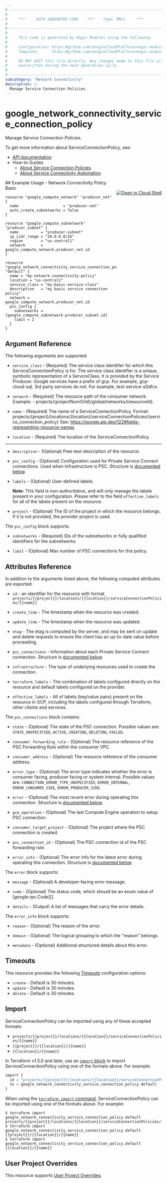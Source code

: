 ```yaml
---
# ----------------------------------------------------------------------------
#
#     ***     AUTO GENERATED CODE    ***    Type: MMv1     ***
#
# ----------------------------------------------------------------------------
#
#     This code is generated by Magic Modules using the following:
#
#     Configuration: https:#github.com/GoogleCloudPlatform/magic-modules/tree/main/mmv1/products/networkconnectivity/ServiceConnectionPolicy.yaml
#     Template:      https:#github.com/GoogleCloudPlatform/magic-modules/tree/main/mmv1/templates/terraform/resource.html.markdown.tmpl
#
#     DO NOT EDIT this file directly. Any changes made to this file will be
#     overwritten during the next generation cycle.
#
# ----------------------------------------------------------------------------
subcategory: "Network Connectivity"
description: |-
  Manage Service Connection Policies.
---
```


# google_network_connectivity_service_connection_policy

Manage Service Connection Policies.


To get more information about ServiceConnectionPolicy, see:

* [API documentation](https://cloud.google.com/network-connectivity/docs/reference/networkconnectivity/rest/v1/projects.locations.serviceConnectionPolicies)
* How-to Guides
    * [About Service Connection Policies](https://cloud.google.com/vpc/docs/about-service-connection-policies#service-policies)
    * [About Service Connectivity Automation](https://cloud.google.com/vpc/docs/about-service-connectivity-automation)

<div class = "oics-button" style="float: right; margin: 0 0 -15px">
  <a href="https://console.cloud.google.com/cloudshell/open?cloudshell_git_repo=https%3A%2F%2Fgithub.com%2Fterraform-google-modules%2Fdocs-examples.git&cloudshell_image=gcr.io%2Fcloudshell-images%2Fcloudshell%3Alatest&cloudshell_print=.%2Fmotd&cloudshell_tutorial=.%2Ftutorial.md&cloudshell_working_dir=network_connectivity_policy_basic&open_in_editor=main.tf" target="_blank">
    <img alt="Open in Cloud Shell" src="//gstatic.com/cloudssh/images/open-btn.svg" style="max-height: 44px; margin: 32px auto; max-width: 100%;">
  </a>
</div>
## Example Usage - Network Connectivity Policy Basic


```hcl
resource "google_compute_network" "producer_net" {
  name                    = "producer-net"
  auto_create_subnetworks = false
}

resource "google_compute_subnetwork" "producer_subnet" {
  name          = "producer-subnet"
  ip_cidr_range = "10.0.0.0/16"
  region        = "us-central1"
  network       = google_compute_network.producer_net.id
}

resource "google_network_connectivity_service_connection_policy" "default" {
  name = "my-network-connectivity-policy"
  location = "us-central1"
  service_class = "my-basic-service-class"
  description   = "my basic service connection policy"
  network = google_compute_network.producer_net.id
  psc_config {
    subnetworks = [google_compute_subnetwork.producer_subnet.id]
    limit = 2
  }
}
```

## Argument Reference

The following arguments are supported:


* `service_class` -
  (Required)
  The service class identifier for which this ServiceConnectionPolicy is for. The service class identifier is a unique, symbolic representation of a ServiceClass.
  It is provided by the Service Producer. Google services have a prefix of gcp. For example, gcp-cloud-sql. 3rd party services do not. For example, test-service-a3dfcx.

* `network` -
  (Required)
  The resource path of the consumer network. Example: - projects/{projectNumOrId}/global/networks/{resourceId}.

* `name` -
  (Required)
  The name of a ServiceConnectionPolicy. Format: projects/{project}/locations/{location}/serviceConnectionPolicies/{service_connection_policy} See: https://google.aip.dev/122#fields-representing-resource-names

* `location` -
  (Required)
  The location of the ServiceConnectionPolicy.


- - -


* `description` -
  (Optional)
  Free-text description of the resource.

* `psc_config` -
  (Optional)
  Configuration used for Private Service Connect connections. Used when Infrastructure is PSC.
  Structure is [documented below](#nested_psc_config).

* `labels` -
  (Optional)
  User-defined labels.

  **Note**: This field is non-authoritative, and will only manage the labels present in your configuration.
  Please refer to the field `effective_labels` for all of the labels present on the resource.

* `project` - (Optional) The ID of the project in which the resource belongs.
    If it is not provided, the provider project is used.


<a name="nested_psc_config"></a>The `psc_config` block supports:

* `subnetworks` -
  (Required)
  IDs of the subnetworks or fully qualified identifiers for the subnetworks

* `limit` -
  (Optional)
  Max number of PSC connections for this policy.

## Attributes Reference

In addition to the arguments listed above, the following computed attributes are exported:

* `id` - an identifier for the resource with format `projects/{{project}}/locations/{{location}}/serviceConnectionPolicies/{{name}}`

* `create_time` -
  The timestamp when the resource was created.

* `update_time` -
  The timestamp when the resource was updated.

* `etag` -
  The etag is computed by the server, and may be sent on update and delete requests to ensure the client has an up-to-date value before proceeding.

* `psc_connections` -
  Information about each Private Service Connect connection.
  Structure is [documented below](#nested_psc_connections).

* `infrastructure` -
  The type of underlying resources used to create the connection.

* `terraform_labels` -
  The combination of labels configured directly on the resource
   and default labels configured on the provider.

* `effective_labels` -
  All of labels (key/value pairs) present on the resource in GCP, including the labels configured through Terraform, other clients and services.


<a name="nested_psc_connections"></a>The `psc_connections` block contains:

* `state` -
  (Optional)
  The state of the PSC connection.
  Possible values are: `STATE_UNSPECIFIED`, `ACTIVE`, `CREATING`, `DELETING`, `FAILED`.

* `consumer_forwarding_rule` -
  (Optional)
  The resource reference of the PSC Forwarding Rule within the consumer VPC.

* `consumer_address` -
  (Optional)
  The resource reference of the consumer address.

* `error_type` -
  (Optional)
  The error type indicates whether the error is consumer facing, producer
  facing or system internal.
  Possible values are: `CONNECTION_ERROR_TYPE_UNSPECIFIED`, `ERROR_INTERNAL`, `ERROR_CONSUMER_SIDE`, `ERROR_PRODUCER_SIDE`.

* `error` -
  (Optional)
  The most recent error during operating this connection.
  Structure is [documented below](#nested_psc_connections_psc_connections_error).

* `gce_operation` -
  (Optional)
  The last Compute Engine operation to setup PSC connection.

* `consumer_target_project` -
  (Optional)
  The project where the PSC connection is created.

* `psc_connection_id` -
  (Optional)
  The PSC connection id of the PSC forwarding rule.

* `error_info` -
  (Optional)
  The error info for the latest error during operating this connection.
  Structure is [documented below](#nested_psc_connections_psc_connections_error_info).


<a name="nested_psc_connections_psc_connections_error"></a>The `error` block supports:

* `message` -
  (Optional)
  A developer-facing error message.

* `code` -
  (Optional)
  The status code, which should be an enum value of [google.rpc.Code][].

* `details` -
  (Output)
  A list of messages that carry the error details.

<a name="nested_psc_connections_psc_connections_error_info"></a>The `error_info` block supports:

* `reason` -
  (Optional)
  The reason of the error.

* `domain` -
  (Optional)
  The logical grouping to which the "reason" belongs.

* `metadata` -
  (Optional)
  Additional structured details about this error.

## Timeouts

This resource provides the following
[Timeouts](https://developer.hashicorp.com/terraform/plugin/sdkv2/resources/retries-and-customizable-timeouts) configuration options:

- `create` - Default is 30 minutes.
- `update` - Default is 30 minutes.
- `delete` - Default is 30 minutes.

## Import


ServiceConnectionPolicy can be imported using any of these accepted formats:

* `projects/{{project}}/locations/{{location}}/serviceConnectionPolicies/{{name}}`
* `{{project}}/{{location}}/{{name}}`
* `{{location}}/{{name}}`


In Terraform v1.5.0 and later, use an [`import` block](https://developer.hashicorp.com/terraform/language/import) to import ServiceConnectionPolicy using one of the formats above. For example:

```tf
import {
  id = "projects/{{project}}/locations/{{location}}/serviceConnectionPolicies/{{name}}"
  to = google_network_connectivity_service_connection_policy.default
}
```

When using the [`terraform import` command](https://developer.hashicorp.com/terraform/cli/commands/import), ServiceConnectionPolicy can be imported using one of the formats above. For example:

```
$ terraform import google_network_connectivity_service_connection_policy.default projects/{{project}}/locations/{{location}}/serviceConnectionPolicies/{{name}}
$ terraform import google_network_connectivity_service_connection_policy.default {{project}}/{{location}}/{{name}}
$ terraform import google_network_connectivity_service_connection_policy.default {{location}}/{{name}}
```

## User Project Overrides

This resource supports [User Project Overrides](https://registry.terraform.io/providers/hashicorp/google/latest/docs/guides/provider_reference#user_project_override).
